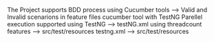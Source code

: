 The Project supports BDD process using Cucumber tools --> 
Valid and Invalid scenarions in feature files 
cucumber tool with TestNG 
Parellel execution supported using TestNG --> testNG.xml using threadcount
features --> src/test/resources 
testng.xml --> src/test/resources
